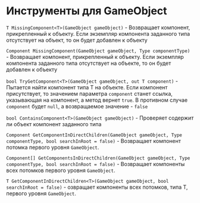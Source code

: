 # Инструменты для GameObject

`T MissingComponent<T>(GameObject gameObject)` - Возвращает компонент, прикрепленный к объекту. Если экземпляр компонента заданного типа отсутствует на объект, то он будет добавлен к объекту

`Component MissingComponent(GameObject gameObject, Type componentType)` - Возвращает компонент, прикрепленный к объекту. Если экземпляр компонента заданного типа отсутствует на объекте, то он будет добавлен к объекту

`bool TryGetComponent<T>(GameObject gameObject, out T component)` - Пытается найти компонент типа T на объекте. Если компонент присутствует, то значением параметра `component` станет ссылка, указывающая на компонент, а метод вернет `true`. В противном случае `component` будет `null`, а возвращаемое значение - `false`

`bool ContainsComponent<T>(GameObject gameObject)` - Проверяет содержит ли объект компонент заданного типа

`Component GetComponentInDirectChildren(GameObject gameObject, Type componentType, bool searchInRoot = false)` - Возвращает компонент потомка первого уровня `GameObject`.

`Component[] GetComponentsInDirectChildren(GameObject gameObject, Type componentType, bool searchInRoot = false)` - Возвращает компоненты всех потомков первого уровня `GameObject`.

`T GetComponentInDirectChildren<T>(GameObject gameObject, bool searchInRoot = false)` - озвращает компоненты всех потомков, типа T, первого уровня `GameObject`.